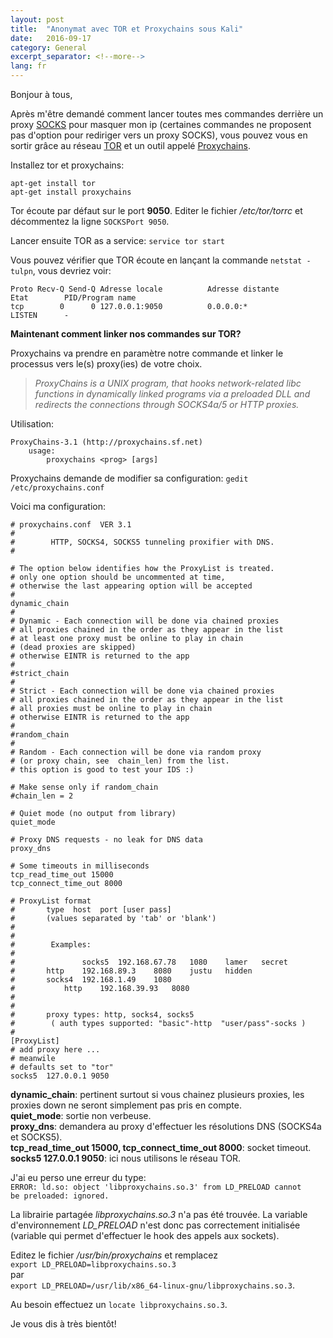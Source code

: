 ```yaml
---
layout: post
title:  "Anonymat avec TOR et Proxychains sous Kali"
date:   2016-09-17
category: General
excerpt_separator: <!--more-->
lang: fr
---
```

Bonjour à tous,

Après m'être demandé comment lancer toutes mes commandes derrière un proxy [SOCKS](https://fr.wikipedia.org/wiki/SOCKS) pour masquer mon ip (certaines commandes ne proposent pas d'option pour rediriger vers un proxy SOCKS), vous pouvez vous en sortir grâce au réseau [TOR](https://fr.wikipedia.org/wiki/Tor_(r%C3%A9seau)) et un outil appelé [Proxychains](https://github.com/haad/proxychains/blob/master/src/proxychains.conf).  
<!--more-->
  
Installez tor et proxychains:  

```
apt-get install tor
apt-get install proxychains
```
  
Tor écoute par défaut sur le port **9050**. Editer le fichier */etc/tor/torrc* et décommentez la ligne ```SOCKSPort 9050```.  
  
Lancer ensuite TOR as a service:  ```service tor start```  
  
Vous pouvez vérifier que TOR écoute en lançant la commande ```netstat -tulpn```, vous devriez voir:  

```
Proto Recv-Q Send-Q Adresse locale          Adresse distante        Etat        PID/Program name
tcp        0      0 127.0.0.1:9050          0.0.0.0:*               LISTEN      -
```
  
**Maintenant comment linker nos commandes sur TOR?**  
  
Proxychains va prendre en paramètre notre commande et linker le processus vers le(s) proxy(ies) de votre choix.  
  
 > *ProxyChains is a UNIX program, that hooks network-related libc functions in dynamically linked programs via a preloaded DLL and redirects the
   connections through SOCKS4a/5 or HTTP proxies.*  
  
Utilisation:  

```
ProxyChains-3.1 (http://proxychains.sf.net)
	usage:
		proxychains <prog> [args]
```
  
Proxychains demande de modifier sa configuration: ```gedit /etc/proxychains.conf```
  
Voici ma configuration:

```
# proxychains.conf  VER 3.1
#
#        HTTP, SOCKS4, SOCKS5 tunneling proxifier with DNS.
#	

# The option below identifies how the ProxyList is treated.
# only one option should be uncommented at time,
# otherwise the last appearing option will be accepted
#
dynamic_chain
#
# Dynamic - Each connection will be done via chained proxies
# all proxies chained in the order as they appear in the list
# at least one proxy must be online to play in chain
# (dead proxies are skipped)
# otherwise EINTR is returned to the app
#
#strict_chain
#
# Strict - Each connection will be done via chained proxies
# all proxies chained in the order as they appear in the list
# all proxies must be online to play in chain
# otherwise EINTR is returned to the app
#
#random_chain
#
# Random - Each connection will be done via random proxy
# (or proxy chain, see  chain_len) from the list.
# this option is good to test your IDS :)

# Make sense only if random_chain
#chain_len = 2

# Quiet mode (no output from library)
quiet_mode

# Proxy DNS requests - no leak for DNS data
proxy_dns

# Some timeouts in milliseconds
tcp_read_time_out 15000
tcp_connect_time_out 8000

# ProxyList format
#       type  host  port [user pass]
#       (values separated by 'tab' or 'blank')
#
#
#        Examples:
#
#            	socks5	192.168.67.78	1080	lamer	secret
#		http	192.168.89.3	8080	justu	hidden
#	 	socks4	192.168.1.49	1080
#	        http	192.168.39.93	8080	
#		
#
#       proxy types: http, socks4, socks5
#        ( auth types supported: "basic"-http  "user/pass"-socks )
#
[ProxyList]
# add proxy here ...
# meanwile
# defaults set to "tor"
socks5 	127.0.0.1 9050
```
  
**dynamic_chain**: pertinent surtout si vous chainez plusieurs proxies, les proxies down ne seront simplement pas pris en compte.  
**quiet_mode**: sortie non verbeuse.  
**proxy_dns**: demandera au proxy d'effectuer les résolutions DNS (SOCKS4a et SOCKS5).  
**tcp_read_time_out 15000, tcp_connect_time_out 8000**: socket timeout.  
**socks5 127.0.0.1 9050**: ici nous utilisons le réseau TOR.  
  
J'ai eu perso une erreur du type:  
<code>ERROR: ld.so: object 'libproxychains.so.3' from LD_PRELOAD cannot be preloaded: ignored.</code>  
  
La librairie partagée *libproxychains.so.3* n'a pas été trouvée. La variable d'environnement *LD_PRELOAD* n'est donc pas correctement initialisée (variable qui permet d'effectuer le hook des appels aux sockets).  
  
Editez le fichier */usr/bin/proxychains* et remplacez  
```export LD_PRELOAD=libproxychains.so.3```  
par  
```export LD_PRELOAD=/usr/lib/x86_64-linux-gnu/libproxychains.so.3```.  
  
Au besoin effectuez un ```locate libproxychains.so.3```.  
  
Je vous dis à très bientôt!
